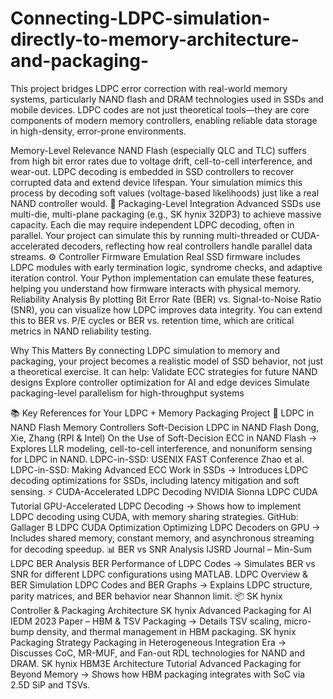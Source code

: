 # Connecting-LDPC-simulation-directly-to-memory-architecture-and-packaging-
This project bridges LDPC error correction with real-world memory systems, particularly NAND flash and DRAM technologies used in SSDs and mobile devices. LDPC codes are not just theoretical tools—they are core components of modern memory controllers, enabling reliable data storage in high-density, error-prone environments.


Memory-Level Relevance
NAND Flash (especially QLC and TLC) suffers from high bit error rates due to voltage drift, cell-to-cell interference, and wear-out.
LDPC decoding is embedded in SSD controllers to recover corrupted data and extend device lifespan.
Your simulation mimics this process by decoding soft values (voltage-based likelihoods) just like a real NAND controller would.
🧩 Packaging-Level Integration
Advanced SSDs use multi-die, multi-plane packaging (e.g., SK hynix 32DP3) to achieve massive capacity.
Each die may require independent LDPC decoding, often in parallel.
Your project can simulate this by running multi-threaded or CUDA-accelerated decoders, reflecting how real controllers handle parallel data streams.
⚙️ Controller Firmware Emulation
Real SSD firmware includes LDPC modules with early termination logic, syndrome checks, and adaptive iteration control.
Your Python implementation can emulate these features, helping you understand how firmware interacts with physical memory.
Reliability Analysis
By plotting Bit Error Rate (BER) vs. Signal-to-Noise Ratio (SNR), you can visualize how LDPC improves data integrity.
You can extend this to BER vs. P/E cycles or BER vs. retention time, which are critical metrics in NAND reliability testing.

Why This Matters
By connecting LDPC simulation to memory and packaging, your project becomes a realistic model of SSD behavior, not just a theoretical exercise. It can help:
Validate ECC strategies for future NAND designs
Explore controller optimization for AI and edge devices
Simulate packaging-level parallelism for high-throughput systems

📚 Key References for Your LDPC + Memory Packaging Project
🧠 LDPC in NAND Flash Memory Controllers
Soft-Decision LDPC in NAND Flash Dong, Xie, Zhang (RPI & Intel)  On the Use of Soft-Decision ECC in NAND Flash → Explores LLR modeling, cell-to-cell interference, and nonuniform sensing for LDPC in NAND.
LDPC-in-SSD: USENIX FAST Conference Zhao et al.  LDPC-in-SSD: Making Advanced ECC Work in SSDs → Introduces LDPC decoding optimizations for SSDs, including latency mitigation and soft sensing.
⚡ CUDA-Accelerated LDPC Decoding
NVIDIA Sionna LDPC CUDA Tutorial  GPU-Accelerated LDPC Decoding → Shows how to implement LDPC decoding using CUDA, with memory sharing strategies.
GitHub: Gallager B LDPC CUDA Optimization  Optimizing LDPC Decoders on GPU → Includes shared memory, constant memory, and asynchronous streaming for decoding speedup.
📊 BER vs SNR Analysis
IJSRD Journal – Min-Sum LDPC BER Analysis  BER Performance of LDPC Codes → Simulates BER vs SNR for different LDPC configurations using MATLAB.
LDPC Overview & BER Simulation  LDPC Codes and BER Graphs → Explains LDPC structure, parity matrices, and BER behavior near Shannon limit.
📦 SK hynix Controller & Packaging Architecture
SK hynix Advanced Packaging for AI  IEDM 2023 Paper – HBM & TSV Packaging → Details TSV scaling, micro-bump density, and thermal management in HBM packaging.
SK hynix Packaging Strategy  Packaging in Heterogeneous Integration Era → Discusses CoC, MR-MUF, and Fan-out RDL technologies for NAND and DRAM.
SK hynix HBM3E Architecture Tutorial  Advanced Packaging for Beyond Memory → Shows how HBM packaging integrates with SoC via 2.5D SiP and TSVs.
